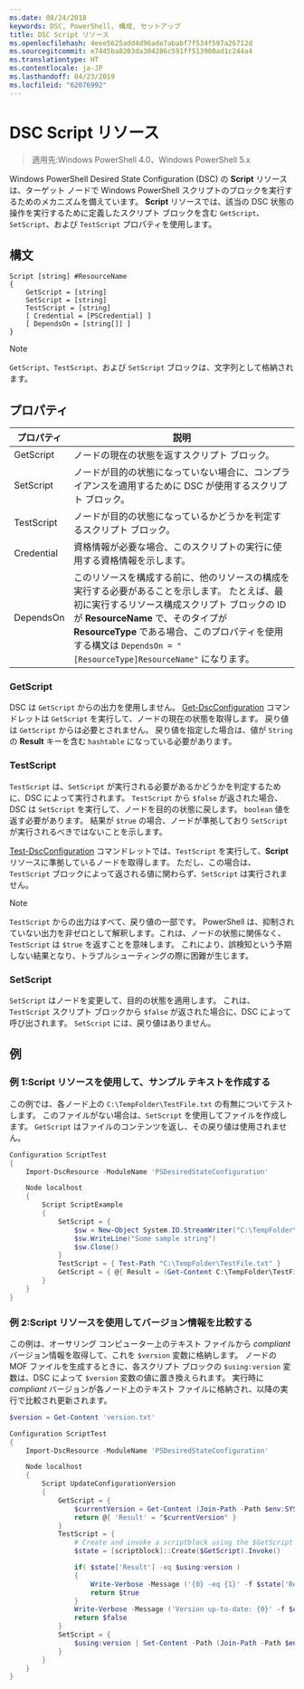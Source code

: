 ```yaml
---
ms.date: 08/24/2018
keywords: DSC, PowerShell, 構成, セットアップ
title: DSC Script リソース
ms.openlocfilehash: 4eee5625add4d96ade7ababf7f534f597a26712d
ms.sourcegitcommit: e7445ba8203da304286c591ff513900ad1c244a4
ms.translationtype: HT
ms.contentlocale: ja-JP
ms.lasthandoff: 04/23/2019
ms.locfileid: "62076992"
---
```

# <a name="dsc-script-resource"></a>DSC Script リソース

> 適用先:Windows PowerShell 4.0、Windows PowerShell 5.x

Windows PowerShell Desired State Configuration (DSC) の **Script** リソースは、ターゲット ノードで Windows PowerShell スクリプトのブロックを実行するためのメカニズムを備えています。 **Script** リソースでは、該当の DSC 状態の操作を実行するために定義したスクリプト ブロックを含む `GetScript`、`SetScript`、および `TestScript` プロパティを使用します。

## <a name="syntax"></a>構文

```
Script [string] #ResourceName
{
    GetScript = [string]
    SetScript = [string]
    TestScript = [string]
    [ Credential = [PSCredential] ]
    [ DependsOn = [string[]] ]
}
```

> [!NOTE]
> `GetScript`、`TestScript`、および `SetScript` ブロックは、文字列として格納されます。

## <a name="properties"></a>プロパティ

|プロパティ|説明|
|--------|-----------|
|GetScript|ノードの現在の状態を返すスクリプト ブロック。|
|SetScript|ノードが目的の状態になっていない場合に、コンプライアンスを適用するために DSC が使用するスクリプト ブロック。|
|TestScript|ノードが目的の状態になっているかどうかを判定するスクリプト ブロック。|
|Credential| 資格情報が必要な場合、このスクリプトの実行に使用する資格情報を示します。|
|DependsOn| このリソースを構成する前に、他のリソースの構成を実行する必要があることを示します。 たとえば、最初に実行するリソース構成スクリプト ブロックの ID が **ResourceName** で、そのタイプが **ResourceType** である場合、このプロパティを使用する構文は `DependsOn = "[ResourceType]ResourceName"` になります。

### <a name="getscript"></a>GetScript

DSC は `GetScript` からの出力を使用しません。 [Get-DscConfiguration](/powershell/module/PSDesiredStateConfiguration/Get-DscConfiguration) コマンドレットは `GetScript` を実行して、ノードの現在の状態を取得します。 戻り値は `GetScript` からは必要とされません。 戻り値を指定した場合は、値が `String` の **Result** キーを含む `hashtable` になっている必要があります。

### <a name="testscript"></a>TestScript

`TestScript` は、`SetScript` が実行される必要があるかどうかを判定するために、DSC によって実行されます。 `TestScript` から `$false` が返された場合、DSC は `SetScript` を実行して、ノードを目的の状態に戻します。 `boolean` 値を返す必要があります。 結果が `$true` の場合、ノードが準拠しており `SetScript` が実行されるべきではないことを示します。

[Test-DscConfiguration](/powershell/module/PSDesiredStateConfiguration/Test-DscConfiguration) コマンドレットでは、`TestScript` を実行して、**Script** リソースに準拠しているノードを取得します。 ただし、この場合は、`TestScript` ブロックによって返される値に関わらず、`SetScript` は実行されません。

> [!NOTE]
> `TestScript` からの出力はすべて、戻り値の一部です。 PowerShell は、抑制されていない出力を非ゼロとして解釈します。これは、ノードの状態に関係なく、`TestScript` は `$true` を返すことを意味します。
> これにより、誤検知という予期しない結果となり、トラブルシューティングの際に困難が生じます。

### <a name="setscript"></a>SetScript

`SetScript` はノードを変更して、目的の状態を適用します。 これは、`TestScript` スクリプト ブロックから `$false` が返された場合に、DSC によって呼び出されます。 `SetScript` には、戻り値はありません。

## <a name="examples"></a>例

### <a name="example-1-write-sample-text-using-a-script-resource"></a>例 1:Script リソースを使用して、サンプル テキストを作成する

この例では、各ノード上の `C:\TempFolder\TestFile.txt` の有無についてテストします。 このファイルがない場合は、`SetScript` を使用してファイルを作成します。 `GetScript` はファイルのコンテンツを返し、その戻り値は使用されません。

```powershell
Configuration ScriptTest
{
    Import-DscResource -ModuleName 'PSDesiredStateConfiguration'

    Node localhost
    {
        Script ScriptExample
        {
            SetScript = {
                $sw = New-Object System.IO.StreamWriter("C:\TempFolder\TestFile.txt")
                $sw.WriteLine("Some sample string")
                $sw.Close()
            }
            TestScript = { Test-Path "C:\TempFolder\TestFile.txt" }
            GetScript = { @{ Result = (Get-Content C:\TempFolder\TestFile.txt) } }
        }
    }
}
```

### <a name="example-2-compare-version-information-using-a-script-resource"></a>例 2:Script リソースを使用してバージョン情報を比較する

この例は、オーサリング コンピューター上のテキスト ファイルから *compliant* バージョン情報を取得して、これを `$version` 変数に格納します。 ノードの MOF ファイルを生成するときに、各スクリプト ブロックの `$using:version` 変数は、DSC によって `$version` 変数の値に置き換えられます。 実行時に *compliant* バージョンが各ノード上のテキスト ファイルに格納され、以降の実行で比較され更新されます。

```powershell
$version = Get-Content 'version.txt'

Configuration ScriptTest
{
    Import-DscResource -ModuleName 'PSDesiredStateConfiguration'

    Node localhost
    {
        Script UpdateConfigurationVersion
        {
            GetScript = {
                $currentVersion = Get-Content (Join-Path -Path $env:SYSTEMDRIVE -ChildPath 'version.txt')
                return @{ 'Result' = "$currentVersion" }
            }
            TestScript = {
                # Create and invoke a scriptblock using the $GetScript automatic variable, which contains a string representation of the GetScript.
                $state = [scriptblock]::Create($GetScript).Invoke()

                if( $state['Result'] -eq $using:version )
                {
                    Write-Verbose -Message ('{0} -eq {1}' -f $state['Result'],$using:version)
                    return $true
                }
                Write-Verbose -Message ('Version up-to-date: {0}' -f $using:version)
                return $false
            }
            SetScript = {
                $using:version | Set-Content -Path (Join-Path -Path $env:SYSTEMDRIVE -ChildPath 'version.txt')
            }
        }
    }
}
```
